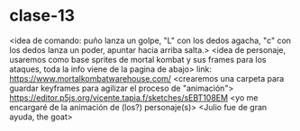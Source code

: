 # clase-13
<idea de comando: puño lanza un golpe, "L" con los dedos agacha, "c" con los dedos lanza un poder, apuntar hacia arriba salta.>
<idea de personaje, usaremos como base sprites de mortal kombat y sus frames para los ataques, toda la info viene de la pagina de abajo>
link: <https://www.mortalkombatwarehouse.com/>
<crearemos una carpeta para guardar keyframes para agilizar el proceso de "animación">
<hicimos una prueba para ver los frames>
<https://editor.p5js.org/vicente.tapia.f/sketches/sEBT108EM>
<yo me encargaré de la animación de (los?) personaje(s)>
<Julio fue de gran ayuda, the goat>
